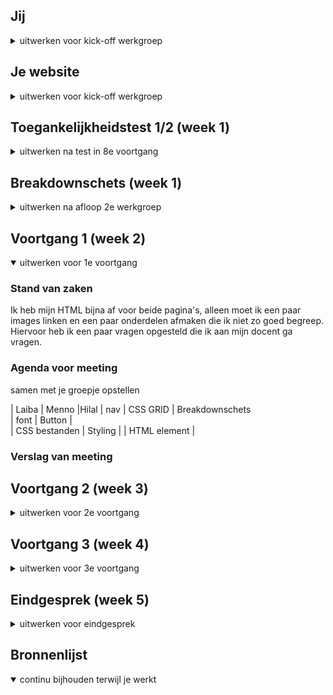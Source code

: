
## Jij

<details>
<summary>uitwerken voor kick-off werkgroep</summary>

### Auteur:
Laiba Choudhry

#### Je startniveau:
mijn startniveau is blauw. Ik vind coderen leuk, maar ik ben nog een beginner, dus is mijn startniveau blauw

#### Je focus:
Ik wil aan de surface plane werken, ik vind voor zo een groot bedrijf, dat ze echt een mager website hebben. Ten eerste is het niet goed te lezen door een screenreader en ook dat de footer etc heel saai en mager eruit zien. Ik wil met de surface plane verschillende features aan de website toevoegen om het toch wat mooier te maken. 
</details>





## Je website

<details>
<summary>uitwerken voor kick-off werkgroep</summary>

### Je opdracht:
Ik ga aan de slag met de website van Acne Studios(acnestudios.com), ik heb voor de surface plane gekozen, ik ga aan verschillende features werken, net als animaties bij het drukken van een button. 

#### Screenshot(s) van de eerste pagina (small screen): 
hier de naam van de pagina  
<img src="img/1epage.png" width="375px" alt="de frontpage van de website">

#### Screenshot(s) van de tweede pagina (small screen):
hier de naam van de pagina  
<img src= "img/2epagina.png" width "375px" alt="2e pagina over product">

</details>


## Toegankelijkheidstest 1/2 (week 1)

<details>
<summary>uitwerken na test in 8e voortgang</summary>

### Bevindingen
Lijst met je bevindingen die in de test naar voren kwamen:
Er zijn  verschillende soorten belemmeringen waarmee je rekening moet houden, in de les hadden we 3 tafels waar we verschillende toegankelijkheidstesten deden, dit was heel interessant voor mij. Tijdens de testen ben ik een paar dingen tegengekomen, zoals de screenreader werkt bij mijn website, dat ik met de tab makkelijk door de links heen kan gaan, maar daar kom ik wel een paar problemen tegen. Bij de tafel devices beperkingen  

#### Titel eerste bevinding
Tab
Hier een omschrijving van hoe het opgelost kan worden (met indien nodig een afbeelding)
Tijdens de les moesten we met keyboard only navigeren, dit kon alleen met tab. Dus tijdens het maken van je website, moet je rekening houden als je website te navigeren is door tab. (er is een programma op macbook waar je het kan testen)

#### Titel tweede bevinding. 
Contrast!

Hier een omschrijving van hoe het opgelost kan worden (met indien nodig een afbeelding)
Sommige elementen kunnen mensen met visuele beperkingen niet zien. Zo zijn sommige kleuren niet goed te zien, blur kan je ook heel slecht zien. Kijk goed naar de contrast en dat de belangrijke elementen goed te zien zijn. 

#### Titel volgende bevinding. 
Correct html

Hier een omschrijving van hoe het opgelost kan worden (met indien nodig een afbeelding)
Wanneer de screenreader door je website leest, moet je html kloppen, dus geef een label waar je de input van de gebruiker verwacht!


</details>




## Breakdownschets (week 1)

<details>
<summary>uitwerken na afloop 2e werkgroep</summary>

### de hele pagina: 
<img src=" " width="375px" alt="">


</details>





## Voortgang 1 (week 2)

<details open>
<summary>uitwerken voor 1e voortgang</summary>

### Stand van zaken
Ik heb mijn HTML bijna af voor beide pagina's, alleen moet ik een paar images linken en een paar onderdelen afmaken die ik niet zo goed begreep. Hiervoor heb ik een paar vragen opgesteld die ik aan mijn docent ga vragen. 

### Agenda voor meeting
samen met je groepje opstellen

| Laiba                   | Menno                    |Hilal
| nav                     | CSS GRID                 | Breakdownschets       
| font                    | Button                   |  
| CSS bestanden           | Styling                  |
| HTML element                                     |         

### Verslag van meeting


</details>




## Voortgang 2 (week 3)

<details>
<summary>uitwerken voor 2e voortgang</summary>

### Stand van zaken

  
### Agenda voor meeting
Laiba: vraag 1 (formulieren):
Formulieren, hoe moet je erin verwerken?
Mag ik het verstoppen? 
(Surface plane)
vraag 2 (img):
3 images kan ik nergens vinden (inspect network)
Vraag 3 (hamburger menu):
ik zie naast de hamburger menu icon mijn andere icons niet 

Menno: Vraag 1: ik heb een vraag over het semantisch maken van mijn HTML, mijn CSS luistert niet en ik weet niet hoe het komt.

Hilal: Vraag 1: Doe ik de fontface goed op deze manier?
Vraag 2: Vind een carousel starten lastig, vooral als je bij het swipen de nummers ziet veranderen zoals op mijn site. Hoe kan ik dit het beste aanpakken en heb ik hier javascript voor nodig?
Vraag 3: Een stukje van me hamburger menu gaat mee bij het scrollen, waardoor komt dit?

Wessel: 
Vraag 1: Hamburger menu openen lukt, maar weer sluiten lukt niet. Hoe komt dit?
Vraag 2: Display flex items plaatsen hoe ik wil zonder, losse items van space between
Vraag 3: Hoe ontwerp je het kruisje dat input form leegt?



### Verslag van meeting
hier na afloop snel de uitkomsten van de meeting vastleggen



</details>











## Voortgang 3 (week 4)

<details>
<summary>uitwerken voor 3e voortgang</summary>
  
### Stand van zaken



### Agenda voor meeting
samen met je groepje opstellen


### Verslag van meeting
hier na afloop snel de uitkomsten van de meeting vastleggen



</details>





## Eindgesprek (week 5)

<details>
<summary>uitwerken voor eindgesprek</summary>

### Stand van zaken


### Screenshot(s)


</details>





## Bronnenlijst

<details open>
<summary>continu bijhouden terwijl je werkt</summary>


</details>
